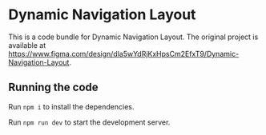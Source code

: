 
  # Dynamic Navigation Layout

  This is a code bundle for Dynamic Navigation Layout. The original project is available at https://www.figma.com/design/dla5wYdRjKxHpsCm2EfxT9/Dynamic-Navigation-Layout.

  ## Running the code

  Run `npm i` to install the dependencies.

  Run `npm run dev` to start the development server.
  